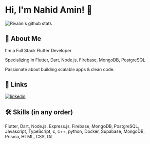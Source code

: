 # Hi, I'm Nahid Amin! 👋

![Rivaan's github stats](https://github-readme-stats.vercel.app/api?username=Nahid-web&show_icons=true&theme=react)
## 🚀 About Me
I'm a Full Stack Flutter Developer 

Specializing in Flutter, Dart, Node.js, Firebase, MongoDB, PostgreSQL 

Passionate about building scalable apps & clean code.


## 🔗 Links
<!-- [![youtube](https://img.shields.io/badge/youtube-ff0000?style=for-the-badge&logo=youtube&logoColor=white)](https://www.youtube.com/@RivaanRanawat) -->
[![linkedin](https://img.shields.io/badge/linkedin-0A66C2?style=for-the-badge&logo=linkedin&logoColor=white)](https://www.linkedin.com/in/nahid-amin-283950220)
<!-- [![medium](https://img.shields.io/badge/medium-fff?style=for-the-badge&logo=medium&logoColor=black)]()
[![instagram](https://img.shields.io/badge/instagram-1DA1F2?style=for-the-badge&logo=instagram&logoColor=white)]()
[![portfolio](https://img.shields.io/badge/my_portfolio-000?style=for-the-badge&logo=ko-fi&logoColor=white)]() -->


## 🛠 Skills (in any order)
Flutter, Dart, Node.js, Express.js, Firebase, MongoDB, PostgreSQL, Javascript, TypeScript, c, c++, python, Docker, Supabase, MongoDB, Prisma, HTML, CSS, Git

